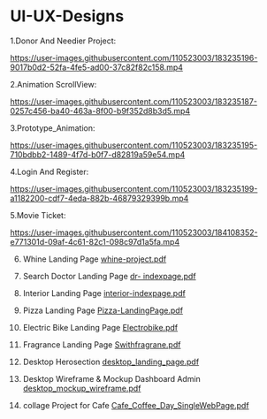 # UI-UX-Designs

1.Donor And Needier Project:

https://user-images.githubusercontent.com/110523003/183235196-9017b0d2-52fa-4fe5-ad00-37c82f82c158.mp4

2.Animation ScrollView:

https://user-images.githubusercontent.com/110523003/183235187-0257c456-ba40-463a-8f00-b9f352d8b3d5.mp4

3.Prototype_Animation:

https://user-images.githubusercontent.com/110523003/183235195-710bdbb2-1489-4f7d-b0f7-d82819a59e54.mp4


4.Login And Register:

https://user-images.githubusercontent.com/110523003/183235199-a1182200-cdf7-4eda-882b-46879329399b.mp4

5.Movie Ticket:

https://user-images.githubusercontent.com/110523003/184108352-e771301d-09af-4c61-82c1-098c97d1a5fa.mp4

6. Whine Landing Page
[whine-project.pdf](https://github.com/user-attachments/files/15686273/whine-project.pdf)

7. Search Doctor Landing Page
[dr- indexpage.pdf](https://github.com/user-attachments/files/15686246/dr-.indexpage.pdf)

8. Interior Landing Page
[interior-indexpage.pdf](https://github.com/user-attachments/files/15686409/interior-indexpage.pdf)

9. Pizza Landing Page
[Pizza-LandingPage.pdf](https://github.com/user-attachments/files/15686447/Pizza-LandingPage.pdf)

10. Electric Bike Landing Page 
[Electrobike.pdf](https://github.com/Darshan721/UI-UX-Design/files/13771151/Electrobike.pdf)

11. Fragrance Landing Page
[Swithfragrane.pdf](https://github.com/Darshan721/UI-UX-Design/files/13771149/Swithfragrane.pdf)

12. Desktop Herosection
[desktop_landing_page.pdf](https://github.com/Darshan721/UI-UX-Design/files/9274422/desktop_landing_page.pdf)

13. Desktop Wireframe & Mockup Dashboard Admin
[desktop_mockup_wireframe.pdf](https://github.com/Darshan721/UI-UX-Design/files/9274424/desktop_mockup_wireframe.pdf)

14. collage Project for Cafe
[Cafe_Coffee_Day_SingleWebPage.pdf](https://github.com/Darshan721/UI-UX-Design/files/9274434/Cafe_Coffee_Day_SingleWebPage.pdf)


